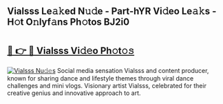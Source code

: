 ## Vialsss Le𝚊𝚔ed N𝚞𝚍e - Part-hYR Vi𝚍eo Le𝚊𝚔s - H𝚘t O𝚗lyf𝚊ns Ph𝚘tos BJ2i0

# <h2><a href="http://hf8bctt.feru.top/?c=Vialsss">🔗 👉 🔴 Vialsss Vi𝚍𝚎o Ph𝚘t𝚘𝚜</a></h2>

[![Vialsss Nu𝚍𝚎s](https://i.imgur.com/0TWrTi3.gif)](http://hf8bctt.feru.top/?c=Vialsss)
Social media sensation Vialsss and content producer, known for sharing dance and lifestyle themes through viral dance challenges and mini vlogs. Visionary artist Vialsss, celebrated for their creative genius and innovative approach to art. 
